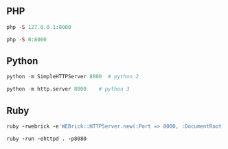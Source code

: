 ## PHP  
```php
php -S 127.0.0.1:8080
```

```php
php -S 0:8000
```


## Python 

```python
python -m SimpleHTTPServer 8000  # python 2
```

```python
python -m http.server 8000    # python 3
```

## Ruby 

```ruby
ruby -rwebrick -e'WEBrick::HTTPServer.new(:Port => 8000, :DocumentRoot => Dir.pwd).start'
```

```ruby
ruby -run -ehttpd . -p8080
```


